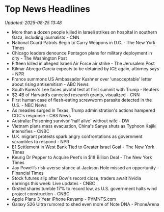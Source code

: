 # Top News Headlines

_Updated: 2025-08-25 13:48_

- More than a dozen people killed in Israeli strikes on hospital in southern Gaza, including journalists - CNN
- National Guard Patrols Begin to Carry Weapons in D.C. - The New York Times
- Chicago leaders denounce Pentagon plans for military deployment in city - The Washington Post
- Fifteen killed in alleged Israeli Air Force air strike - The Jerusalem Post
- Kilmar Abrego Garcia expects to be detained by ICE again, attorney says - NPR
- France summons US Ambassador Kushner over 'unacceptable' letter about rising antisemitism - ABC News
- South Korea's Lee faces pivotal test at first summit with Trump - Reuters
- $2.4B of Harvard’s canceled research grants, visualized - CNN
- First human case of flesh-eating screwworm parasite detected in the U.S. - NBC News
- As measles surged in Texas, Trump administration's actions hampered CDC's response - CBS News
- Australia: Poisoning survivor 'half alive' without wife - DW
- Vietnam plans mass evacuation, China's Sanya shuts as Typhoon Kajiki intensifies - CNBC
- U.K. migrant protests spark angry confrontations as government scrambles to respond - NPR
- E1 Settlement in West Bank Tied to Greater Israel Goal - The New York Times
- Keurig Dr Pepper to Acquire Peet’s in $18 Billion Deal - The New York Times
- Jay Powell’s risk-averse stance at Jackson Hole missed an opportunity - Financial Times
- Stock futures slip after Dow's record close, traders await Nvidia earnings this week: Live updates - CNBC
- Orsted shares tumble 17% to record low, as U.S. government halts wind project construction - CNBC
- Apple Plans 3-Year iPhone Revamp - PYMNTS.com
- Galaxy S26 Ultra rumored to shed even more of Note DNA - PhoneArena